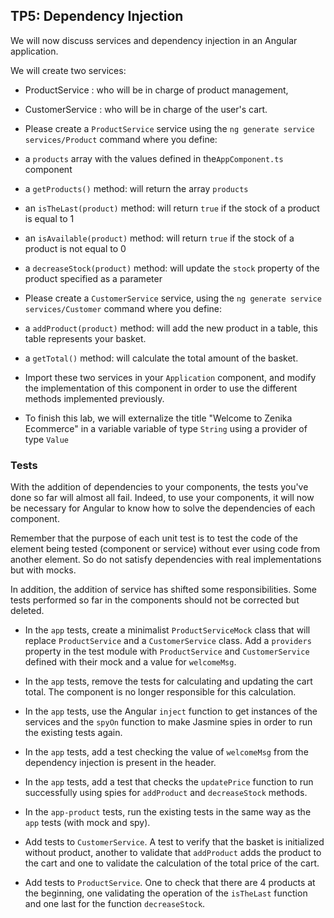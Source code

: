 ## TP5: Dependency Injection

We will now discuss services and dependency injection in an Angular application.

We will create two services:

- ProductService : who will be in charge of product management,
- CustomerService : who will be in charge of the user's cart.

- Please create a `ProductService` service using the `ng generate service services/Product` command where you define:
- a `products` array with the values defined in the`AppComponent.ts` component
- a `getProducts()` method: will return the array `products`
- an `isTheLast(product)` method: will return `true` if the stock of a product is equal to 1
- an `isAvailable(product)` method: will return `true` if the stock of a product is not equal to 0
- a `decreaseStock(product)` method: will update the `stock` property of the product specified as a parameter

- Please create a `CustomerService` service, using the `ng generate service services/Customer` command where you define:
- a `addProduct(product)` method: will add the new product in a table, this table represents your basket.
- a `getTotal()` method: will calculate the total amount of the basket.

- Import these two services in your `Application` component, and modify the implementation of this component in order to use the different methods implemented previously.

- To finish this lab, we will externalize the title "Welcome to Zenika Ecommerce" in a variable variable of type `String` using a provider of type `Value`

### Tests

With the addition of dependencies to your components, the tests you've done so far will almost all fail. Indeed, to use your components, it will now be necessary for Angular to know how to solve the dependencies of each component.

Remember that the purpose of each unit test is to test the code of the element being tested (component or service) without ever using code from another element. So do not satisfy dependencies with real implementations but with mocks.

In addition, the addition of service has shifted some responsibilities. Some tests performed so far in the components should not be corrected but deleted.

- In the `app` tests, create a minimalist `ProductServiceMock` class that will replace `ProductService` and a `CustomerService` class. Add a `providers` property in the test module with `ProductService` and `CustomerService` defined with their mock and a value for `welcomeMsg`.

- In the `app` tests, remove the tests for calculating and updating the cart total. The component is no longer responsible for this calculation.

- In the `app` tests, use the Angular `inject` function to get instances of the services and the `spyOn` function to make Jasmine spies in order to run the existing tests again.

- In the `app` tests, add a test checking the value of `welcomeMsg` from the dependency injection is present in the header.

- In the `app` tests, add a test that checks the `updatePrice` function to run successfully using spies for `addProduct` and `decreaseStock` methods.

- In the `app-product` tests, run the existing tests in the same way as the `app` tests (with mock and spy).

- Add tests to `CustomerService`. A test to verify that the basket is initialized without product, another to validate that `addProduct` adds the product to the cart and one to validate the calculation of the total price of the cart.

- Add tests to `ProductService`. One to check that there are 4 products at the beginning, one validating the operation of the `isTheLast` function and one last for the function `decreaseStock`.
